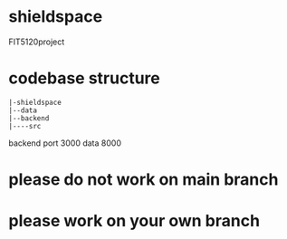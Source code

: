 # shieldspace
FIT5120project

# codebase structure

```
|-shieldspace
|--data
|--backend
|----src
```

backend port 3000
data 8000

# please do not work on main branch
# please work on your own branch